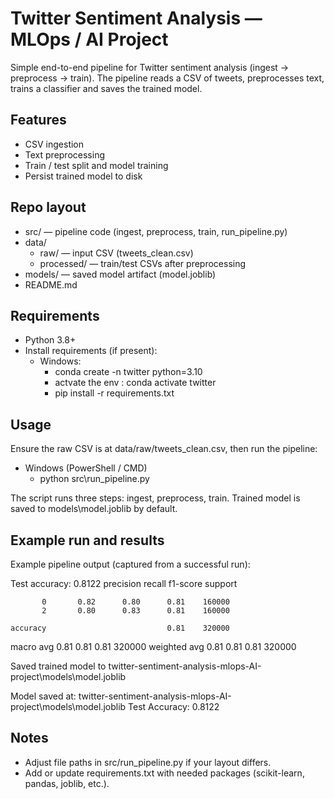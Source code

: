 # Twitter Sentiment Analysis — MLOps / AI Project

Simple end-to-end pipeline for Twitter sentiment analysis (ingest → preprocess → train). The pipeline reads a CSV of tweets, preprocesses text, trains a classifier and saves the trained model.

## Features
- CSV ingestion
- Text preprocessing
- Train / test split and model training
- Persist trained model to disk

## Repo layout
- src/ — pipeline code (ingest, preprocess, train, run_pipeline.py)
- data/
  - raw/ — input CSV (tweets_clean.csv)
  - processed/ — train/test CSVs after preprocessing
- models/ — saved model artifact (model.joblib)
- README.md

## Requirements
- Python 3.8+
- Install requirements (if present):
  - Windows:
    - conda create -n twitter python=3.10
    - actvate the env : conda activate twitter
    - pip install -r requirements.txt

## Usage
Ensure the raw CSV is at data/raw/tweets_clean.csv, then run the pipeline:

- Windows (PowerShell / CMD)
  - python src\run_pipeline.py

The script runs three steps: ingest, preprocess, train. Trained model is saved to models\model.joblib by default.

## Example run and results
Example pipeline output (captured from a successful run):

Test accuracy: 0.8122
              precision    recall  f1-score   support

           0       0.82      0.80      0.81    160000
           2       0.80      0.83      0.81    160000

    accuracy                           0.81    320000
   macro avg       0.81      0.81      0.81    320000
weighted avg       0.81      0.81      0.81    320000

Saved trained model to twitter-sentiment-analysis-mlops-AI-project\models\model.joblib

Model saved at: twitter-sentiment-analysis-mlops-AI-project\models\model.joblib
Test Accuracy: 0.8122

## Notes
- Adjust file paths in src/run_pipeline.py if your layout differs.
- Add or update requirements.txt with needed packages (scikit-learn, pandas, joblib, etc.).
